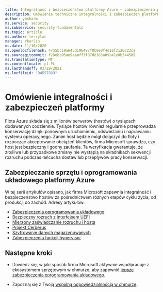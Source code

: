 ```yaml
---
title: Integralność i bezpieczeństwo platformy Azure — zabezpieczenia platformy Azure
description: Omówienie techniczne integralności i zabezpieczeń platformy Azure.
author: yosharm
ms.service: security
ms.subservice: security-fundamentals
ms.topic: article
ms.author: terrylan
manager: rkarlin
ms.date: 11/10/2020
ms.openlocfilehash: 4755bc19a645d196487f0b8e0f4d1ef2120723ca
ms.sourcegitcommit: f28ebb95ae9aaaff3f87d8388a09b41e0b3445b5
ms.translationtype: MT
ms.contentlocale: pl-PL
ms.lasthandoff: 03/29/2021
ms.locfileid: "94557983"
---
```

# <a name="platform-integrity-and-security-overview"></a>Omówienie integralności i zabezpieczeń platformy
Flota Azure składa się z milionów serwerów (hostów) o tysiącach dodawanych codziennie. Tysiące hostów również regularnie przeprowadza konserwację dzięki ponownym uruchomieniu, odświeżaniu i naprawianiu systemu operacyjnego. Zanim host będzie mógł dołączyć do floty i rozpocząć akceptowanie obciążeń klientów, firma Microsoft sprawdza, czy host jest bezpieczny i godny zaufania. Ta weryfikacja gwarantuje, że złośliwe lub przypadkowe zmiany nie wystąpią na składnikach sekwencji rozruchu podczas łańcucha dostaw lub przepływów pracy konserwacji.

## <a name="securing-azure-hardware-and-firmware"></a>Zabezpieczanie sprzętu i oprogramowania układowego platformy Azure
W tej serii artykułów opisano, jak firma Microsoft zapewnia integralność i bezpieczeństwo hostów za pośrednictwem różnych etapów cyklu życia, od produkcji do zachód. Adresy artykułów:
 
- [Zabezpieczenia oprogramowania układowego](firmware.md)
- [Bezpieczny rozruch z interfejsem UEFI](secure-boot.md)
- [Mierzony zaświadczanie rozruchu i hosta](measured-boot-host-attestation.md)
- [Projekt Cerberus](project-cerberus.md)
- [Szyfrowanie danych magazynowanych](encryption-atrest.md)
- [Zabezpieczenia funkcji hypervisor](hypervisor.md)
 
## <a name="next-steps"></a>Następne kroki

- Dowiedz się, w jaki sposób firma Microsoft aktywnie współpracuje z ekosystemem sprzętowym w chmurze, aby zapewnić [lepsze zabezpieczenia oprogramowania układowego](firmware.md).

- Zapoznaj się z Twoją [wspólną odpowiedzialnością w chmurze](shared-responsibility.md).